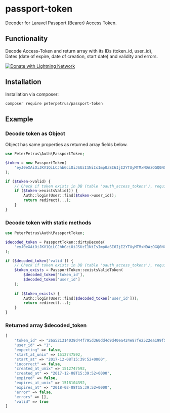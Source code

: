 # passport-token
Decoder for Laravel Passport (Bearer) Access Token.

## Functionality

Decode Access-Token and return array with its IDs (token_id, user_id), Dates (date of expire, date of creation, start date) and validity and errors.

[![Donate with Lightning Network](https://i.ibb.co/X7NvYTj/donate-with-ln-mini.png)](https://hydranode.org/btcpay/apps/2sYChS6rMmpzt7h9BhzCSZrbbXxB/pos)

## Installation

Installation via composer:

``` bash
composer require peterpetrus/passport-token
```

## Example

### Decode token as Object

Object has same properties as returned array fields below.

```php
use PeterPetrus\Auth\PassportToken;

$token = new PassportToken(
    'eyJ0eXAiOiJKV1QiLCJhbGciOiJSUzI1NiIsImp0aSI6IjI2YTUyMTMxNDAzOGQ0NGY3OTVkMzYwZGQ0ZDlkNDBlYTQyNGU4N2ZlMjUyMmVhMTk5ZjU2ZWVmODg0ZTFhNWNmNjg2Nzk3NmQ2MDRmOWY5In0.eyJhdWQiOiIyIiwianRpIjoiMjZhNTIxMzE0MDM4ZDQ0Zjc5NWQzNjBkZDRkOWQ0MGVhNDI0ZTg3ZmUyNTIyZWExOTlmNTZlZWY4ODRlMWE1Y2Y2ODY3OTc2ZDYwNGY5ZjkiLCJpYXQiOjE1MTI3NDc1OTIsIm5iZiI6MTUxMjc0NzU5MiwiZXhwIjoxNTE4MTA0MzkyLCJzdWIiOiIxIiwic2NvcGVzIjpbXX0.toksHokX_RZ7eRToL_owakMJ3gbi0nppD5yrhA9C5McVSnn3WraA4NwBcwQVlkv316BTUOaJ14unBNEg1UKGuK4EhoiTBMdT1cSkgH1HKZg2SXNBrCPi9YY4g4-4qpfxQqLeBM5JsVbouD6VeeBmDJUGVcoXDXimKEft4lgkIIqPCmWOV9HscKkRQ23lyVhXaQo4TMoCUZfM2ppyqdl2wTsrXp7woQMbqwVo9bnc4d6opj55XvMgal5MmY8YXDHpJO29UWkn2mTIL3kB6KP_WDHg5LJU0r1ua1lTn8Om97Z4eMFFUlipq7yODSgtML92kiZef7JAX3DecxJbzB9tcDk22NtSoBzlHy86ZJHU9rKhcIuKbpys6X2dAHAlkS7GUCWHqZcwN38LfjoyUEiP7QHkLNogSZQZE_I7FPKLYpxyOiR83K4IZGlOEeiEJZGCVqUWviyyIfWRA3gusk6p5cB4begxOne_l0vnNRH2WiB-WOKBytL1fKeXwaJj8AIFGj03Wvb0OYqp01ef05kiX9Y-PbHYYi_x5L8fcywXqo3ubKKiChqTCXirLH9ENcTwQT0C32Z2EgLlNnyF5iH9XQuW5UN36ke63ad0iIjlEhinoOOF8OK8IDKiHGIQ0qJwZxFG3EVDX3UFQpZUaAgYlNTTXhyT-fvf1dNR8msy-h0'
);

if ($token->valid) {
    // Check if token exists in DB (table 'oauth_access_tokens'), require \Illuminate\Support\Facades\DB class
    if ($token->existsValid()) {
        Auth::login(User::find($token->user_id));
        return redirect(...);
    }
}
```

### Decode token with static methods

```php
use PeterPetrus\Auth\PassportToken;

$decoded_token = PassportToken::dirtyDecode(
    'eyJ0eXAiOiJKV1QiLCJhbGciOiJSUzI1NiIsImp0aSI6IjI2YTUyMTMxNDAzOGQ0NGY3OTVkMzYwZGQ0ZDlkNDBlYTQyNGU4N2ZlMjUyMmVhMTk5ZjU2ZWVmODg0ZTFhNWNmNjg2Nzk3NmQ2MDRmOWY5In0.eyJhdWQiOiIyIiwianRpIjoiMjZhNTIxMzE0MDM4ZDQ0Zjc5NWQzNjBkZDRkOWQ0MGVhNDI0ZTg3ZmUyNTIyZWExOTlmNTZlZWY4ODRlMWE1Y2Y2ODY3OTc2ZDYwNGY5ZjkiLCJpYXQiOjE1MTI3NDc1OTIsIm5iZiI6MTUxMjc0NzU5MiwiZXhwIjoxNTE4MTA0MzkyLCJzdWIiOiIxIiwic2NvcGVzIjpbXX0.toksHokX_RZ7eRToL_owakMJ3gbi0nppD5yrhA9C5McVSnn3WraA4NwBcwQVlkv316BTUOaJ14unBNEg1UKGuK4EhoiTBMdT1cSkgH1HKZg2SXNBrCPi9YY4g4-4qpfxQqLeBM5JsVbouD6VeeBmDJUGVcoXDXimKEft4lgkIIqPCmWOV9HscKkRQ23lyVhXaQo4TMoCUZfM2ppyqdl2wTsrXp7woQMbqwVo9bnc4d6opj55XvMgal5MmY8YXDHpJO29UWkn2mTIL3kB6KP_WDHg5LJU0r1ua1lTn8Om97Z4eMFFUlipq7yODSgtML92kiZef7JAX3DecxJbzB9tcDk22NtSoBzlHy86ZJHU9rKhcIuKbpys6X2dAHAlkS7GUCWHqZcwN38LfjoyUEiP7QHkLNogSZQZE_I7FPKLYpxyOiR83K4IZGlOEeiEJZGCVqUWviyyIfWRA3gusk6p5cB4begxOne_l0vnNRH2WiB-WOKBytL1fKeXwaJj8AIFGj03Wvb0OYqp01ef05kiX9Y-PbHYYi_x5L8fcywXqo3ubKKiChqTCXirLH9ENcTwQT0C32Z2EgLlNnyF5iH9XQuW5UN36ke63ad0iIjlEhinoOOF8OK8IDKiHGIQ0qJwZxFG3EVDX3UFQpZUaAgYlNTTXhyT-fvf1dNR8msy-h0'
);

if ($decoded_token['valid']) {
    // Check if token exists in DB (table 'oauth_access_tokens'), require \Illuminate\Support\Facades\DB class
    $token_exists = PassportToken::existsValidToken(
        $decoded_token['token_id'], 
        $decoded_token['user_id']
    );
    
    if ($token_exists) {
        Auth::login(User::find($decoded_token['user_id']));
        return redirect(...);
    }
}
```

### Returned array $decoded_token

```php
[
    "token_id" => "26a521314038d44f795d360dd4d9d40ea424e87fe2522ea199f56eef884e1a5cf6867976d604f9f9",
    "user_id" => "1",
    "expecting" => false,
    "start_at_unix" => 1512747592,
    "start_at" => "2017-12-08T15:39:52+0000",
    "incorrect" => false,
    "created_at_unix" => 1512747592,
    "created_at" => "2017-12-08T15:39:52+0000",
    "expired" => false,
    "expires_at_unix" => 1518104392,
    "expires_at" => "2018-02-08T15:39:52+0000",
    "error" => false,
    "errors" => [],
    "valid" => true
]
```
